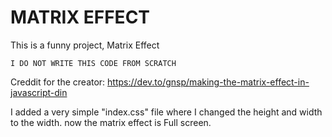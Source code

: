 # MATRIX EFFECT

This is a funny project, Matrix Effect

    I DO NOT WRITE THIS CODE FROM SCRATCH

Creddit for the creator: https://dev.to/gnsp/making-the-matrix-effect-in-javascript-din

I added a very simple "index.css" file where I changed the height and width to the width. now the matrix effect is Full screen.

